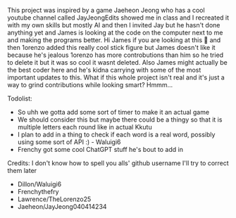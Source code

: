 This project was inspired by a game Jaeheon Jeong who has a cool youtube channel called JayJeongEdits showed me in class and I recreated it with my own skills but mostly AI and then I invited Jay but he hasn't done anything yet and James is looking at the code on the computer next to me and making the programs better. Hi James if you are looking at this 👋 and then 1orenzo added this really cool stick figure but James doesn't like it because he's jealous 1orenzo has more controbutions than him so he tried to delete it but it was so cool it wasnt deleted. Also James might actually be the best coder here and he's kidna carrying with some of the most important updates to this.
What if this whole project isn't real and it's just a way to grind contributions while looking smart? Hmmm...


Todolist:
- So uhh we gotta add some sort of timer to make it an actual game
- We should consider this but maybe there could be a thingy so that it is multiple letters each round like in actual Kkutu
- I plan to add in a thing to check if each word is a real word, possibly using some sort of API :) - Waluigi6
- Frenchy got some cool ChatGPT stuff he's bout to add in




Credits: I don't know how to spell you alls' github username I'll try to correct them later
- Dillon/Waluigi6
- Frenchythefry
- Lawrence/TheLorenzo25
- Jaeheon/JayJeong040414234
